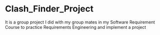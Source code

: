 # Clash_Finder_Project
It is a group project I did with my group mates in my Software Requirement Course to practice Requirements Engineering and implement a project 
